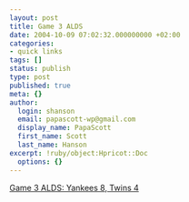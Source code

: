 ```yaml
---
layout: post
title: Game 3 ALDS
date: 2004-10-09 07:02:32.000000000 +02:00
categories:
- quick links
tags: []
status: publish
type: post
published: true
meta: {}
author:
  login: shanson
  email: papascott-wp@gmail.com
  display_name: PapaScott
  first_name: Scott
  last_name: Hanson
excerpt: !ruby/object:Hpricot::Doc
  options: {}
---
```

<p><a href="http://sports.yahoo.com/mlb/recap;_ylc=X3oDMTBpa2lpNnFzBF9TAzk1ODYxNzc3BHNlYwN0bQ--?gid=241008109" title="Yahoo! Sports - MLB - Yankees 8, Twins 4">Game 3 ALDS: Yankees 8, Twins 4</a></p>
